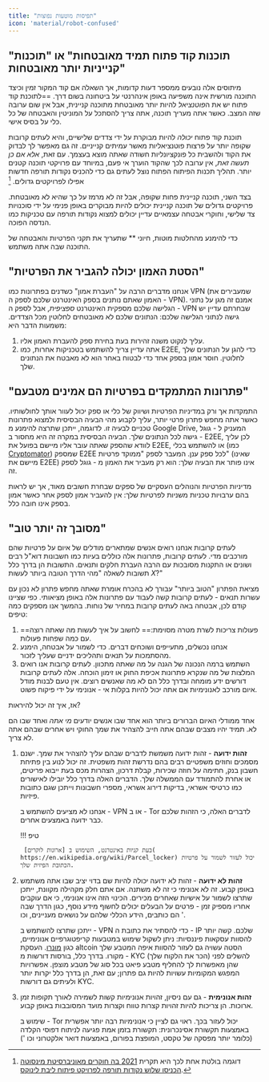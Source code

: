 ```yaml
---
title: "תפיסות מוטעות נפוצות"
icon: 'material/robot-confused'
---
```


## "תוכנות קוד פתוח תמיד מאובטחות" או "תוכנות קנייניות יותר מאובטחות"

מיתוסים אלה נובעים ממספר דעות קדומות, אך השאלה אם קוד המקור זמין וכיצד התוכנה מורשית אינה משפיעה באופן אינהרנטי על ביטחונה בשום דרך. ==לתוכנת קוד פתוח יש את ה*פוטנציאל* להיות יותר מאובטחת מתוכנה קניינית, אבל אין שום ערובה שזה המצב. כאשר אתה מעריך תוכנה, אתה צריך להסתכל על המוניטין והאבטחה של כל כלי על בסיס אישי.

תוכנת קוד פתוח *יכולה* להיות מבוקרת על ידי צדדים שלישיים, והיא לעתים קרובות שקופה יותר על פרצות פוטנציאליות מאשר עמיתים קנייניים. זה גם מאפשר לך לבדוק את הקוד ולהשבית כל פונקציונליות חשודה שאתה מוצא בעצמך. עם זאת, *אלא אם כן תעשה זאת*, אין ערובה לכך שהקוד הוערך אי פעם, במיוחד עם פרויקטי תוכנה קטנים יותר. תהליך תכנות הפיתוח הפתוח נוצל לעתים גם כדי להכניס נקודות תורפה חדשות אפילו לפרויקטים גדולים. [^1]

בצד השני, תוכנה קניינית פחות שקופה, אבל זה לא מרמז על כך שהיא לא מאובטחת. פרויקטים גדולים של תוכנה קניינית יכולים להיות מבוקרים באופן פנימי על ידי סוכנויות צד שלישי, וחוקרי אבטחה עצמאיים עדיין יכולים למצוא נקודות תורפה עם טכניקות כמו הנדסה הפוכה.

כדי להימנע מהחלטות מוטות, חיוני ** שתעריך את תקני הפרטיות והאבטחה של התוכנה שבה אתה משתמש.

## "הסטת האמון יכולה להגביר את הפרטיות"

אנחנו מדברים הרבה על "העברת אמון" כשדנים בפתרונות כמו VPN (שמעבירים את האמון שאתם נותנים בספק האינטרנט שלכם לספק ה - VPN). אמנם זה מגן על נתוני הגלישה שלכם מספקית האינטרנט *ספציפית*, אבל לספק ה - VPN שבחרתם עדיין יש גישה לנתוני הגלישה שלכם: הנתונים שלכם לא מאובטחים לחלוטין מכל הצדדים. משמעות הדבר היא:

1. עליך לנקוט משנה זהירות בעת בחירת ספק להעברת האמון אליו.
2. אתה עדיין צריך להשתמש בטכניקות אחרות, כמו E2EE, כדי להגן על הנתונים שלך לחלוטין. חוסר אמון בספק אחד כדי לבטוח באחר הוא לא מאבטח את הנתונים שלך.

## "פתרונות המתמקדים בפרטיות הם אמינים מטבעם"

התמקדות אך ורק במדיניות הפרטיות ושיווק של כלי או ספק יכול לעוור אותך לחולשותיו. כאשר אתה מחפש פתרון פרטי יותר, עליך לקבוע מהי הבעיה הבסיסית ולמצוא פתרונות טכניים לבעיה זו. לדוגמה, ייתכן שתרצה להימנע מ Google Drive, המעניק ל - גוגל גישה לכל הנתונים שלך. הבעיה הבסיסית במקרה זה היא מחסור ב - E2EE, לכן עליך לוודא שהספק שאתה עובר אליו מיישם בפועל את E2EE, או להשתמש בכלי (כמו [Cryptomator](../encryption.md#cryptomator-cloud)) שמספק E2EE לכל ספק ענן. המעבר לספק "ממוקד פרטיות" (שאינו מיישם את E2EE) אינו פותר את הבעיה שלך: הוא רק מעביר את האמון מ - גוגל לספק זה.

מדיניות הפרטיות והנוהלים העסקיים של ספקים שבחרת חשובים מאוד, אך יש לראות בהם ערבויות טכניות משניות לפרטיות שלך: אין להעביר אמון לספק אחר כאשר אמון בספק אינו חובה כלל.

## "מסובך זה יותר טוב"

לעתים קרובות אנחנו רואים אנשים שמתארים מודלים של איום על פרטיות שהם מורכבים מדי. לעתים קרובות, פתרונות אלה כוללים בעיות כמו חשבונות דוא"ל רבים ושונים או התקנות מסובכות עם הרבה העברת חלקים ותנאים. התשובות הן בדרך כלל תשובות לשאלה "מהי הדרך הטובה ביותר לעשות *X*?"

מציאת הפתרון "הטוב ביותר" עבורך לא בהכרח אומרת שאתה מחפש פתרון לא נכון עם עשרות תנאים - לעתים קרובות קשה לעבוד עם פתרונות אלה באופן מציאותי. כפי שציינו קודם לכן, אבטחה באה לעתים קרובות במחיר של נוחות. בהמשך אנו מספקים כמה טיפים:

1. ==פעולות צריכות לשרת מטרה מסוימת:== לחשוב על איך לעשות מה שאתה רוצה עם כמה שפחות פעולות.
2. אנחנו נכשלים, מתעייפים ושוכחים דברים. כדי לשמור על אבטחה, הימנע מהסתמכות על תנאים ותהליכים ידניים שעליך לזכור.
3. השתמש ברמה הנכונה של הגנה על מה שאתה מתכוון. לעתים קרובות אנו רואים המלצות של מה שנקרא פתרונות אכיפת החוק או זימון הוכחה. אלה לעתים קרובות דורשים ידע מומחה ובדרך כלל הם לא מה שאנשים רוצים. אין טעם לבנות מודל איום מורכב לאנונימיות אם אתה יכול להיות בקלות אי - אנונימי על ידי פיקוח פשוט.

אז, איך זה יכול להיראות?

אחד ממודלי האיום הברורים ביותר הוא אחד שבו אנשים יודעים *מי אתה* ואחד שבו הם לא. תמיד יהיו מצבים שבהם אתה חייב להצהיר את שמך החוקי ויש אחרים שבהם אתה לא צריך.

1. **זהות ידועה** - זהות ידועה משמשת לדברים שבהם עליך להצהיר את שמך. ישנם מסמכים וחוזים משפטיים רבים בהם נדרשת זהות משפטית. זה יכול לנוע בין פתיחת חשבון בנק, חתימה על חוזה שכירות, קבלת דרכון, הצהרות מכס בעת ייבוא פריטים, או אחרת להתמודד עם הממשלה שלך. הדברים האלה בדרך כלל יובילו לאישורים כמו כרטיסי אשראי, בדיקות דירוג אשראי, מספרי חשבונות וייתכן שגם כתובות פיזיות.

    אנחנו לא מציעים להשתמש ב - VPN או ב - Tor לדברים האלה, כי הזהות שלכם כבר ידועה באמצעים אחרים.

    !!! טיפ
   
        בעת קניות באינטרנט, השימוש ב [ארונות לוקרים]( https://en.wikipedia.org/wiki/Parcel_locker) יכול לעזור לשמור על פרטיות הכתובת הפיזית שלך.

2. **זהות לא ידועה** - זהות לא ידועה יכולה להיות שם בדוי יציב שבו אתה משתמש באופן קבוע. זה לא אנונימי כי זה לא משתנה. אם אתם חלק מקהילה מקוונת, ייתכן שתרצו לשמור על אישיות שאחרים מכירים. הכינוי הזה אינו אנונימי, כי אם עוקבים אחריו מספיק זמן - פרטים על הבעלים יכולים לחשוף מידע נוסף, כגון הדרך שבה הם כותבים, הידע הכללי שלהם על נושאים מעניינים, וכו '.

    ייתכן שתרצו להשתמש ב - VPN כדי להסתיר את כתובת ה - IP שלכם. קשה יותר להסוות עסקאות פיננסיות: ניתן לשקול שימוש במטבעות קריפטוגרפיים אנונימיים, כגון [מונרו](https://www.getmonero.org/). העסקת altcoin הסטה עשויה גם לעזור להסוות איפה המטבע שלך מקורו. בדרך כלל, בורסות דורשות מ - KYC (הכר את הלקוח שלך) להשלים לפני שהן מאפשרות לך להחליף מטבע פיאט בכל סוג של מטבע מוצפן. אפשרויות המפגש המקומיות עשויות להיות גם פתרון; עם זאת, הן בדרך כלל יקרות יותר ולעיתים גם דורשות KYC.

3. **זהות אנונימית** - גם עם ניסיון, זהויות אנונימיות קשות לשמירה לאורך תקופות זמן ארוכות. הן צריכות להיות זהויות קצרות טווח וקצרות מועד המסובבות באופן קבוע.

    שימוש ב - Tor יכול לעזור בכך. ראוי גם לציין כי אנונימיות רבה יותר אפשרית באמצעות תקשורת אסינכרונית: תקשורת בזמן אמת פגיעה לניתוח דפוסי הקלדה (כלומר יותר מפסקה של טקסט, המופצת בפורום, באמצעות דואר אלקטרוני וכו ')

[^1]: דוגמה בולטת אחת לכך היא תקרית [2021 בה חוקרים מאוניברסיטת מינסוטה הכניסו שלוש נקודות תורפה לפרויקט פיתוח ליבת לינוקס](https://cse.umn.edu/cs/linux-incident).
